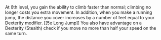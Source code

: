 At 6th level, you gain the ability to climb faster than normal; climbing no longer costs you extra movement. In addition, when you make a running jump, the distance you cover increases by a number of feet equal to your Dexterity modifier. [[5e Long Jump]] You also have advantage on a Dexterity (Stealth) check if you move no more than half your speed on the same turn.